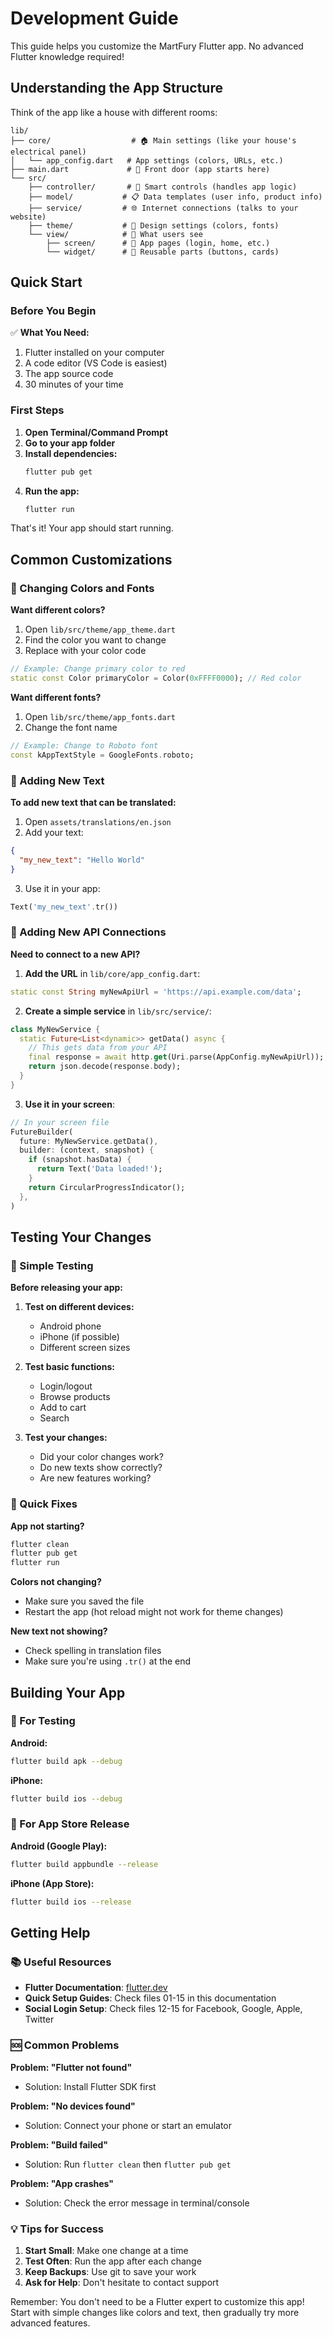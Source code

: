 # Development Guide

This guide helps you customize the MartFury Flutter app. No advanced Flutter knowledge required!

## Understanding the App Structure

Think of the app like a house with different rooms:

```
lib/
├── core/                  # 🏠 Main settings (like your house's electrical panel)
│   └── app_config.dart   # App settings (colors, URLs, etc.)
├── main.dart             # 🚪 Front door (app starts here)
└── src/
    ├── controller/       # 🧠 Smart controls (handles app logic)
    ├── model/           # 📋 Data templates (user info, product info)
    ├── service/         # 🌐 Internet connections (talks to your website)
    ├── theme/           # 🎨 Design settings (colors, fonts)
    └── view/            # 👀 What users see
        ├── screen/      # 📱 App pages (login, home, etc.)
        └── widget/      # 🧩 Reusable parts (buttons, cards)
```

## Quick Start

### Before You Begin

✅ **What You Need:**
1. Flutter installed on your computer
2. A code editor (VS Code is easiest)
3. The app source code
4. 30 minutes of your time

### First Steps

1. **Open Terminal/Command Prompt**
2. **Go to your app folder**
3. **Install dependencies:**
   ```bash
   flutter pub get
   ```
4. **Run the app:**
   ```bash
   flutter run
   ```

That's it! Your app should start running.

## Common Customizations

### 🎨 Changing Colors and Fonts

**Want different colors?**
1. Open `lib/src/theme/app_theme.dart`
2. Find the color you want to change
3. Replace with your color code

```dart
// Example: Change primary color to red
static const Color primaryColor = Color(0xFFFF0000); // Red color
```

**Want different fonts?**
1. Open `lib/src/theme/app_fonts.dart`
2. Change the font name

```dart
// Example: Change to Roboto font
const kAppTextStyle = GoogleFonts.roboto;
```

### 📝 Adding New Text

**To add new text that can be translated:**

1. Open `assets/translations/en.json`
2. Add your text:
```json
{
  "my_new_text": "Hello World"
}
```
3. Use it in your app:
```dart
Text('my_new_text'.tr())
```

### 🔗 Adding New API Connections

**Need to connect to a new API?**

1. **Add the URL** in `lib/core/app_config.dart`:
```dart
static const String myNewApiUrl = 'https://api.example.com/data';
```

2. **Create a simple service** in `lib/src/service/`:
```dart
class MyNewService {
  static Future<List<dynamic>> getData() async {
    // This gets data from your API
    final response = await http.get(Uri.parse(AppConfig.myNewApiUrl));
    return json.decode(response.body);
  }
}
```

3. **Use it in your screen**:
```dart
// In your screen file
FutureBuilder(
  future: MyNewService.getData(),
  builder: (context, snapshot) {
    if (snapshot.hasData) {
      return Text('Data loaded!');
    }
    return CircularProgressIndicator();
  },
)
```

## Testing Your Changes

### 🧪 Simple Testing

**Before releasing your app:**

1. **Test on different devices:**
   - Android phone
   - iPhone (if possible)
   - Different screen sizes

2. **Test basic functions:**
   - Login/logout
   - Browse products
   - Add to cart
   - Search

3. **Test your changes:**
   - Did your color changes work?
   - Do new texts show correctly?
   - Are new features working?

### 🔧 Quick Fixes

**App not starting?**
```bash
flutter clean
flutter pub get
flutter run
```

**Colors not changing?**
- Make sure you saved the file
- Restart the app (hot reload might not work for theme changes)

**New text not showing?**
- Check spelling in translation files
- Make sure you're using `.tr()` at the end

## Building Your App

### 📱 For Testing

**Android:**
```bash
flutter build apk --debug
```

**iPhone:**
```bash
flutter build ios --debug
```

### 🚀 For App Store Release

**Android (Google Play):**
```bash
flutter build appbundle --release
```

**iPhone (App Store):**
```bash
flutter build ios --release
```

## Getting Help

### 📚 Useful Resources

- **Flutter Documentation**: [flutter.dev](https://flutter.dev)
- **Quick Setup Guides**: Check files 01-15 in this documentation
- **Social Login Setup**: Check files 12-15 for Facebook, Google, Apple, Twitter

### 🆘 Common Problems

**Problem: "Flutter not found"**
- Solution: Install Flutter SDK first

**Problem: "No devices found"**
- Solution: Connect your phone or start an emulator

**Problem: "Build failed"**
- Solution: Run `flutter clean` then `flutter pub get`

**Problem: "App crashes"**
- Solution: Check the error message in terminal/console

### 💡 Tips for Success

1. **Start Small**: Make one change at a time
2. **Test Often**: Run the app after each change
3. **Keep Backups**: Use git to save your work
4. **Ask for Help**: Don't hesitate to contact support

Remember: You don't need to be a Flutter expert to customize this app! Start with simple changes like colors and text, then gradually try more advanced features.

